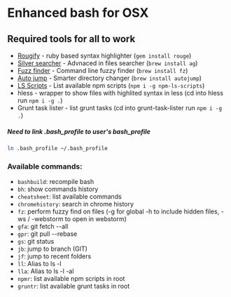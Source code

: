 # Enhanced bash for OSX
## Required tools for all to work
* [Rougify](https://github.com/jneen/rouge) - ruby based syntax highlighter (```gem install rouge```)
* [Silver searcher](https://github.com/ggreer/the_silver_searcher) - Advnaced in files searcher (```brew install ag```)
* [Fuzz finder](https://github.com/junegunn/fzf) - Command line fuzzy finder (```brew install fz```)
* [Auto jump](https://github.com/wting/autojump) - Smarter directory changer (```brew install autojump```)
* [LS Scripts](https://www.npmjs.com/package/npm-ls-scripts) - List available npm scripts (```npm i -g npm-ls-scripts```)
* hless - wrapper to show files with highlited syntax in less (cd into hless run ```npm i -g .```)
* Grunt task lister - list grunt tasks (cd into grunt-task-lister run ```npm i -g .```)

##### Need to link .bash_profile to user's bash_profile
```bash
ln .bash_profile ~/.bash_profile
```

### Available commands:
* ```bashbuild```: recompile bash
* ```bh```: show commands history
* ```cheatsheet```: list available commands
* ```chromehistory```: search in chrome history
* ```fz```: perform fuzzy find on files (-g for global -h to include hidden files, -ws / -webstorm to open in webstorm)
* ```gfa```: git fetch --all
* ```gpr```: git pull --rebase
* ```gs```: git status
* ```jb```: jump to branch (GIT)
* ```jf```: jump to recent folders
* ```ll```: Alias to ls -l
* ```lla```: Alias to ls -l -al
* ```npmr```: list available npm scripts in root
* ```gruntr```: list available grunt tasks in root
